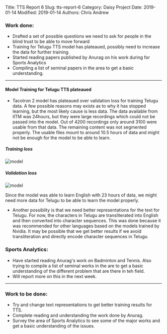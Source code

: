 Title: TTS Report 6
Slug: tts-report-6
Category: Daisy Project
Date: 2019-01-14
Modified: 2019-01-14
Authors: Chris Andrew

### Work done:
- Drafted a set of possible questions we need to ask for people in the blind trust to be able to move forward
- Training for Telugu TTS model has plateaued, possibly need to increase the data for further training.
- Started reading papers published by Anurag on his work during for Sports Analytics
- Compiling a list of seminal papers in the area to get a basic understanding.
----

#### Model Training for Telugu TTS plateaued
- Tacotron 2 model has plateaued over validation loss for training Telugu data. A few possible reasons may exists as to why it has stopped learning, but the most likely cause is less data.
The data available from IITM was 24hours, but they were large recordings which could not be passed into the model. Out of 4200 recordings only around 3100 were usable from that data. The remaining content was not segmented properly. The usable files mount to around 10.5 hours of data and might not be enough for the model to be able to learn.

##### Training loss
![model]({filename}/images/train2.png)

##### Validation loss
![model]({filename}/images/val2.png)


Since the model was able to learn English with 23 hours of data, we might need more data for Telugu to be able to learn the model properly.

- Another possiblity is that we need better representations for the text for Telugu. For now, the characters in Telugu are transliterated into English and then converted into character sequences. This was done because it was recommended for other languages based on the models trained by Nvidia. It may be possible that we get better results if we avoid transliteration and directly encode character sequences in Telugu.

### Sports Analytics:
- Have started reading Anurag's work on Badminton and Tennis. Also trying to compile a list of seminal works in the are to get a basic understanding of the different problem that are there in teh field.
- Will report more on this in the next week.


-----
### Work to be done:
- Try and change text representations to get better training results for TTS.
- Complete reading and understanding the work done by Anurag.
- Survey the area of Sports Analytics to see some of the major works and get a basic understanding of the issues.
